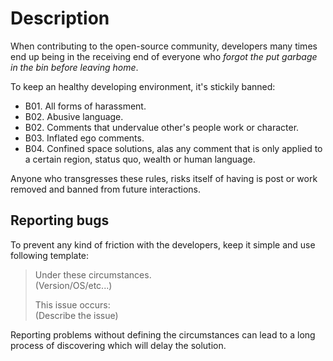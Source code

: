 <!--- @uuid: 7221d50f-d167-4441-9186-f6cc5f23fad3 -->
<!--- @author: Alexandre Bento Freire -->
# Description

When contributing to the open-source community, developers many times end up being
in the receiving end of everyone who _forgot the put garbage in the bin before leaving home_.  
  
To keep an healthy developing environment, it's stickily banned:  

- B01. All forms of harassment.   
- B02. Abusive language.   
- B02. Comments that undervalue other's people work or character.   
- B03. Inflated ego comments.   
- B04. Confined space solutions, alas any comment that is only applied to a certain region,
status quo, wealth or human language.   
  
Anyone who transgresses these rules, risks itself of having is post or work removed 
and banned from future interactions.

## Reporting bugs

To prevent any kind of friction with the developers, keep it simple and use following template:  


> Under these circumstances.  
> (Version/OS/etc...)  
>  
>This issue occurs:  
>(Describe the issue)  

Reporting problems without defining the circumstances can lead to a long process 
of discovering which will delay the solution.


